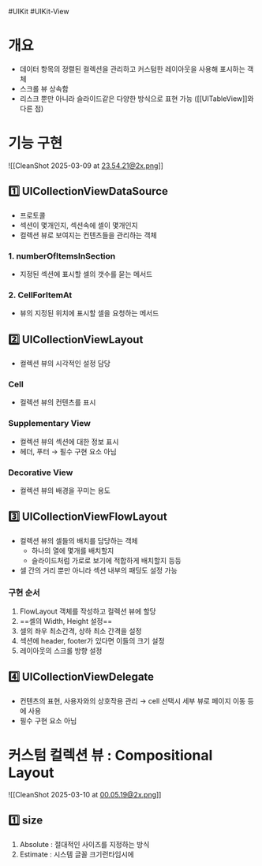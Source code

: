 #UIKit #UIKit-View 

# 개요
- 데이터 항목의 정렬된 컬렉션을 관리하고 커스텀한 레이아웃을 사용해 표시하는 객체
- 스크롤 뷰 상속함
- 리스크 뿐만 아니라 슬라이드같은 다양한 방식으로 표현 가능 ([[UITableView]]와 다른 점)

# 기능 구현

![[CleanShot 2025-03-09 at 23.54.21@2x.png]]
## 1️⃣ UICollectionViewDataSource
- 프로토콜
- 섹션이 몇개인지, 섹션속에 셀이 몇개인지
- 컬렉션 뷰로 보여지는 컨텐츠들을 관리하는 객체

### 1. numberOfItemsInSection
- 지정된 섹션에 표시할 셀의 갯수를 묻는 메서드

### 2. CellForItemAt
- 뷰의 지정된 위치에 표시할 셀을 요청하는 메서드

## 2️⃣ UICollectionViewLayout
- 컬렉션 뷰의 시각적인 설정 담당
### Cell
- 컬렉션 뷰의 컨텐츠를 표시

### Supplementary View
- 컬렉션 뷰의 섹션에 대한 정보 표시
- 헤더, 푸터 → 필수 구현 요소 아님

### Decorative View
- 컬렉션 뷰의 배경을 꾸미는 용도

## 3️⃣ UICollectionViewFlowLayout
- 컬렉션 뷰의 셀들의 배치를 담당하는 객체
	- 하나의 열에 몇개를 배치할지
	- 슬라이드처럼 가로로 보기에 적합하게 배치할지 등등
- 셀 간의 거리 뿐만 아니라 섹션 내부의 패딩도 설정 가능

### 구현 순서
1. FlowLayout 객체를 작성하고 컬렉션 뷰에 할당
2. ==셀의 Width, Height 설정==
3. 셀의 좌우 최소간격, 상하 최소 간격을 설정
4. 섹션에 header, footer가 있다면 이들의 크기 설정
5. 레이아웃의 스크롤 방향 설정

## 4️⃣ UICollectionViewDelegate
- 컨텐츠의 표현, 사용자와의 상호작용 관리 → cell 선택시 세부 뷰로 페이지 이동 등에 사용
- 필수 구현 요소 아님

# 커스텀 컬렉션 뷰 : Compositional Layout

![[CleanShot 2025-03-10 at 00.05.19@2x.png]]

## 1️⃣ size
1. Absolute : 절대적인 사이즈를 지정하는 방식
2. Estimate : 시스템 글꼴 크기런타임시에 
